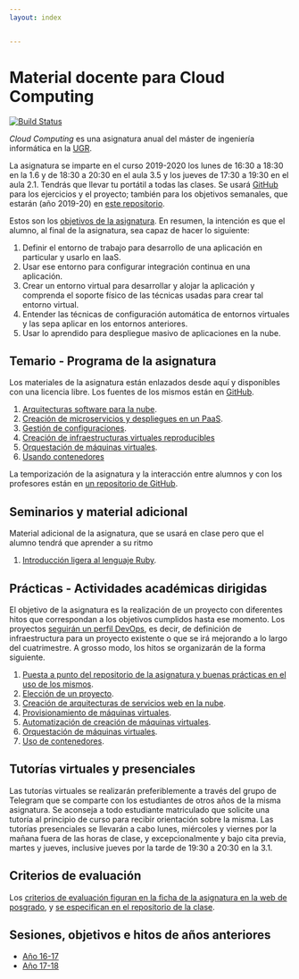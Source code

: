 ```yaml
---
layout: index


---
```

Material docente para Cloud Computing
==

[![Build Status](https://travis-ci.org/JJ/CC.svg?branch=master)](https://travis-ci.org/JJ/CC)

*Cloud Computing* es una asignatura anual del máster de ingeniería informática en la [UGR](http://www.ugr.es).

La asignatura se imparte en el curso 2019-2020 los lunes de 16:30 a
18:30 en la 1.6 y de 18:30 a
20:30 en el aula 3.5 y los jueves de 17:30 a 19:30 en el
aula 2.1. Tendrás que llevar tu portátil a todas las clases. Se usará [GitHub](http://github.com) para los ejercicios y
el proyecto; también para los objetivos semanales, que estarán (año
2019-20) en [este repositorio](https://github.com/JJ/CC-19-20/).

Estos son los [objetivos de la asignatura](documentos/objetivos). En resumen, la intención es que el alumno, al final de la asignatura, sea capaz de hacer lo siguiente:

1. Definir el entorno de trabajo para desarrollo de una aplicación en particular y usarlo en IaaS.
2. Usar ese entorno para configurar integración continua en una aplicación.
3. Crear un entorno virtual para desarrollar y alojar la aplicación y comprenda el soporte físico de las técnicas usadas para crear tal entorno virtual.
4. Entender las técnicas de configuración automática de entornos virtuales y las sepa aplicar en los entornos anteriores.
5. Usar lo aprendido para despliegue masivo de aplicaciones en la nube.

Temario - Programa de la asignatura
------------------------------------------------------

Los materiales de la asignatura están enlazados desde aquí y
disponibles con una licencia libre. Los fuentes de los mismos están en
[GitHub](http://github.com/JJ/CC).

1. [Arquitecturas software para la nube](documentos/temas/Arquitecturas_para_la_nube).
1. [Creación de microservicios y despliegues en un PaaS](documentos/temas/PaaS).
6. [Gestión de configuraciones](documentos/temas/Provision).
3. [Creación de infraestructuras virtuales reproducibles](documentos/temas/Automatizando_cloud)
6. [Orquestación de máquinas virtuales](documentos/temas/Orquestacion).
3. [Usando contenedores](documentos/temas/Contenedores)

La temporización de la asignatura y la interacción entre alumnos y con los profesores están en [un repositorio de GitHub](http://github.com/JJ/CC-18-19).

Seminarios y material adicional
---------------

Material adicional de la asignatura, que se usará en clase pero que el
alumno tendrá que aprender a su ritmo

1. [Introducción ligera al lenguaje Ruby](documentos/seminarios/ruby).


Prácticas - Actividades académicas dirigidas
-------------

El objetivo de la asignatura es la realización de un proyecto con
diferentes hitos que correspondan a los objetivos cumplidos hasta ese
momento. Los
proyectos [seguirán un perfil DevOps](documentos/proyecto/README.md),
es decir, de definición de infraestructura para un proyecto existente
o que se irá mejorando a lo largo del cuatrimestre. A grosso modo, los
hitos se organizarán de la forma siguiente.

1. [Puesta a punto del repositorio de la asignatura y buenas prácticas en el uso de los mismos](documentos/proyecto/0.Repositorio).
2. [Elección de un proyecto](documentos/proyecto/1.Infraestructura).
3. [Creación de arquitecturas de servicios web en la nube](documentos/proyecto/2.Paas).
4. [Provisionamiento de máquinas virtuales](documentos/proyecto/3.Provisionamiento).
4. [Automatización de creación de máquinas virtuales](documentos/proyecto/4.nube-CLI).
5. [Orquestación de máquinas virtuales](documents/proyecto/5.Orquestacion).
4. [Uso de contenedores](documentos/proyecto/6.Docker).


Tutorías virtuales y presenciales
----

Las tutorías virtuales se realizarán preferiblemente a través del
grupo de Telegram que se comparte con los estudiantes de otros años de
la misma asignatura. Se aconseja a todo estudiante matriculado que
solicite una tutoría al principio de curso para recibir orientación
sobre la misma. Las tutorías presenciales se llevarán a cabo lunes,
miércoles y viernes por la mañana fuera de las horas de clase, y
excepcionalmente y bajo cita previa, martes y jueves, inclusive jueves
por la tarde de 19:30 a 20:30 en la 3.1.

Criterios de evaluación
---

Los
[criterios de evaluación figuran en la ficha de la asignatura en la web de posgrado](http://masteres.ugr.es/ing-informatica/pages/info_academica/guias/curso_actual/1semestre/gd_mii_cloud_comp_fi_201718firmada/!),
y
[se especifican en el repositorio de la clase](https://github.com/JJ/CC-18-19/blob/master/Metodolog%C3%ADa_y_criterios_de_evaluaci%C3%B3n). 

Sesiones, objetivos e hitos de años anteriores
---

* [Año 16-17](https://github.com/JJ/CC16-17)
* [Año 17-18](https://github.com/JJ/CC-17-18)
